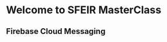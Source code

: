 <!-- .slide: class="first-slide" sfeir-level="3" sfeir-techno="Firebase" -->

# **Welcome to SFEIR MasterClass**

## Firebase Cloud Messaging

